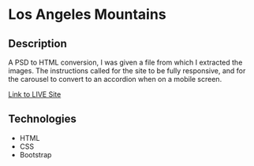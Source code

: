 # Los Angeles Mountains

## Description

A PSD to HTML conversion, I was given a file from which I extracted the images. The instructions called for the site to be fully responsive, and for the carousel to convert to an accordion when on a mobile screen.

[Link to LIVE Site](https://adsiddhu.github.io/Coalition_Technologies_Test/)

## Technologies

- HTML
- CSS
- Bootstrap